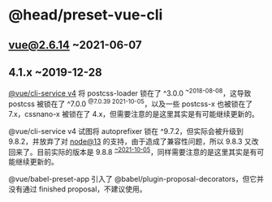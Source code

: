 @head/preset-vue-cli
==

vue@2.6.14 ~2021-06-07
--

4.1.x ~2019-12-28
--

[@vue/cli-service v4](https://github.com/vuejs/vue-cli/blob/v4/packages/%40vue/cli-service/package.json#L69) 将 postcss-loader 锁在了 ^3.0.0 <sup>~2018-08-08</sup>，这导致 postcss 被锁在了 ^7.0.0 <sup>@7.0.39 2021-10-05</sup>，以及一些 postcss-x 也被锁在了 7.x，cssnano-x 被锁在了 4.x，但需要注意的是这里其实是有可能继续更新的。

@vue/cli-service v4 试图将 autoprefixer 锁在 ^9.7.2，但实际会被升级到 9.8.2，并放弃了对 [node@13](https://github.com/postcss/autoprefixer/releases?page=5) 的支持，由于造成了兼容性问题，所以 9.8.3 又改回来了。目前实际的版本是 9.8.8 <sup>[~2021-10-05](https://github.com/postcss/autoprefixer/releases?page=2)</sup>，同样需要注意的是这里其实是有可能继续更新的。

@vue/babel-preset-app 引入了 @babel/plugin-proposal-decorators，但它并没有通过 finished proposal，不建议使用。
